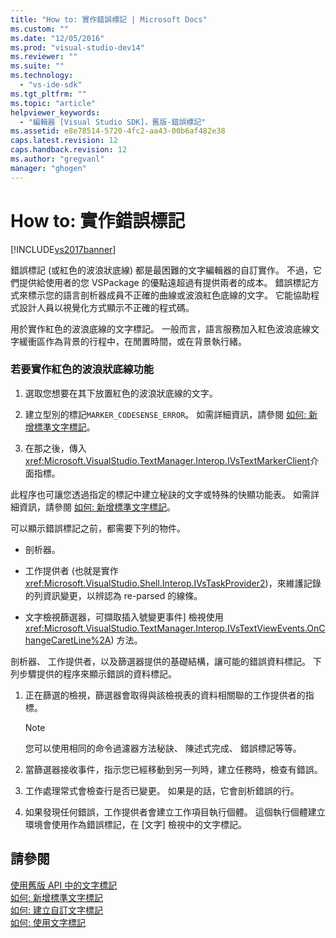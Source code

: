 ```yaml
---
title: "How to: 實作錯誤標記 | Microsoft Docs"
ms.custom: ""
ms.date: "12/05/2016"
ms.prod: "visual-studio-dev14"
ms.reviewer: ""
ms.suite: ""
ms.technology: 
  - "vs-ide-sdk"
ms.tgt_pltfrm: ""
ms.topic: "article"
helpviewer_keywords: 
  - "編輯器 [Visual Studio SDK]，舊版-錯誤標記"
ms.assetid: e8e78514-5720-4fc2-aa43-00b6af482e38
caps.latest.revision: 12
caps.handback.revision: 12
ms.author: "gregvanl"
manager: "ghogen"
---
```

# How to: 實作錯誤標記
[!INCLUDE[vs2017banner](../code-quality/includes/vs2017banner.md)]

錯誤標記 \(或紅色的波浪狀底線\) 都是最困難的文字編輯器的自訂實作。  不過，它們提供給使用者的您 VSPackage 的優點遠超過有提供兩者的成本。  錯誤標記方式來標示您的語言剖析器成員不正確的曲線或波浪紅色底線的文字。  它能協助程式設計人員以視覺化方式顯示不正確的程式碼。  
  
 用於實作紅色的波浪底線的文字標記。  一般而言，語言服務加入紅色波浪底線文字緩衝區作為背景的行程中，在閒置時間，或在背景執行緒。  
  
### 若要實作紅色的波浪狀底線功能  
  
1.  選取您想要在其下放置紅色的波浪狀底線的文字。  
  
2.  建立型別的標記`MARKER_CODESENSE_ERROR`。  如需詳細資訊，請參閱 [如何: 新增標準文字標記](../extensibility/how-to-add-standard-text-markers.md)。  
  
3.  在那之後，傳入<xref:Microsoft.VisualStudio.TextManager.Interop.IVsTextMarkerClient>介面指標。  
  
 此程序也可讓您透過指定的標記中建立秘訣的文字或特殊的快顯功能表。  如需詳細資訊，請參閱 [如何: 新增標準文字標記](../extensibility/how-to-add-standard-text-markers.md)。  
  
 可以顯示錯誤標記之前，都需要下列的物件。  
  
-   剖析器。  
  
-   工作提供者 \(也就是實作<xref:Microsoft.VisualStudio.Shell.Interop.IVsTaskProvider2>\)，來維護記錄的列資訊變更，以辨認為 re\-parsed 的線條。  
  
-   文字檢視篩選器，可擷取插入號變更事件\] 檢視使用<xref:Microsoft.VisualStudio.TextManager.Interop.IVsTextViewEvents.OnChangeCaretLine%2A>\) 方法。  
  
 剖析器、 工作提供者，以及篩選器提供的基礎結構，讓可能的錯誤資料標記。  下列步驟提供的程序來顯示錯誤的資料標記。  
  
1.  正在篩選的檢視，篩選器會取得與該檢視表的資料相關聯的工作提供者的指標。  
  
    > [!NOTE]
    >  您可以使用相同的命令過濾器方法秘訣、 陳述式完成、 錯誤標記等等。  
  
2.  當篩選器接收事件，指示您已經移動到另一列時，建立任務時，檢查有錯誤。  
  
3.  工作處理常式會檢查行是否已變更。  如果是的話，它會剖析錯誤的行。  
  
4.  如果發現任何錯誤，工作提供者會建立工作項目執行個體。  這個執行個體建立環境會使用作為錯誤標記，在 \[文字\] 檢視中的文字標記。  
  
## 請參閱  
 [使用舊版 API 中的文字標記](../extensibility/using-text-markers-with-the-legacy-api.md)   
 [如何: 新增標準文字標記](../extensibility/how-to-add-standard-text-markers.md)   
 [如何: 建立自訂文字標記](../extensibility/how-to-create-custom-text-markers.md)   
 [如何: 使用文字標記](../extensibility/how-to-use-text-markers.md)